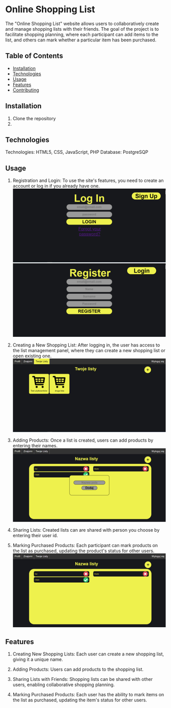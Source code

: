 # Online Shopping List

The "Online Shopping List" website allows users to collaboratively create and manage shopping lists with their friends. The goal of the project is to facilitate shopping planning, where each participant can add items to the list, and others can mark whether a particular item has been purchased.

## Table of Contents
- [Installation](#installation)
- [Technologies](#technologies)
- [Usage](#usage)
- [Features](#features)
- [Contributing](#contributing)

## Installation

1. Clone the repository
2. 

## Technologies

Technologies: HTML5, CSS, JavaScript, PHP
Database: PostgreSQP

## Usage

1. Registration and Login:
To use the site's features, you need to create an account or log in if you already have one.
![Alt text](/ScreenShots/login.PNG?raw=true "Optional Title")
![Alt text](/ScreenShots/register.PNG?raw=true "Optional Title")

2. Creating a New Shopping List:
After logging in, the user has access to the list management panel, where they can create a new shopping list or open existing one.
![Alt text](/ScreenShots/lists.PNG?raw=true "Optional Title")

3. Adding Products:
Once a list is created, users can add products by entering their names.
![Alt text](/ScreenShots/addingField.PNG?raw=true "Optional Title")

4. Sharing Lists:
Created lists can are shared with person you choose by entering their user id.

5. Marking Purchased Products:
Each participant can mark products on the list as purchased, updating the product's status for other users.
![Alt text](/ScreenShots/listView.PNG?raw=true "Optional Title")

## Features

1. Creating New Shopping Lists: Each user can create a new shopping list, giving it a unique name.

2. Adding Products: Users can add products to the shopping list.

3. Sharing Lists with Friends: Shopping lists can be shared with other users, enabling collaborative shopping planning.

4. Marking Purchased Products: Each user has the ability to mark items on the list as purchased, updating the item's status for other users.

